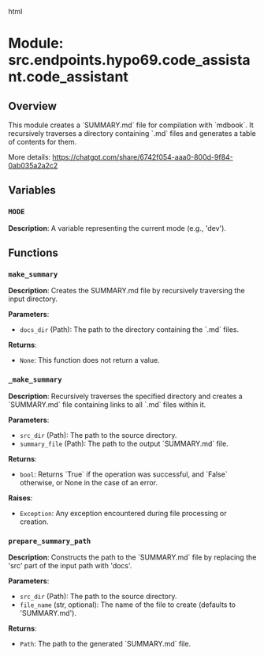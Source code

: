 html
<h1>Module: src.endpoints.hypo69.code_assistant.code_assistant</h1>

<h2>Overview</h2>
<p>This module creates a `SUMMARY.md` file for compilation with `mdbook`. It recursively traverses a directory containing `.md` files and generates a table of contents for them.</p>
<p>More details: <a href="https://chatgpt.com/share/6742f054-aaa0-800d-9f84-0ab035a2a2c2">https://chatgpt.com/share/6742f054-aaa0-800d-9f84-0ab035a2a2c2</a></p>


<h2>Variables</h2>

<h3><code>MODE</code></h3>
<p><strong>Description</strong>: A variable representing the current mode (e.g., 'dev').</p>


<h2>Functions</h2>

<h3><code>make_summary</code></h3>

<p><strong>Description</strong>: Creates the SUMMARY.md file by recursively traversing the input directory.</p>

<p><strong>Parameters</strong>:</p>
<ul>
  <li><code>docs_dir</code> (Path): The path to the directory containing the `.md` files.</li>
</ul>

<p><strong>Returns</strong>:</p>
<ul>
  <li><code>None</code>: This function does not return a value.</li>
</ul>


<h3><code>_make_summary</code></h3>

<p><strong>Description</strong>: Recursively traverses the specified directory and creates a `SUMMARY.md` file containing links to all `.md` files within it.</p>

<p><strong>Parameters</strong>:</p>
<ul>
  <li><code>src_dir</code> (Path): The path to the source directory.</li>
  <li><code>summary_file</code> (Path): The path to the output `SUMMARY.md` file.</li>
</ul>

<p><strong>Returns</strong>:</p>
<ul>
  <li><code>bool</code>: Returns `True` if the operation was successful, and `False` otherwise, or None in the case of an error. </li>
</ul>

<p><strong>Raises</strong>:</p>
<ul>
  <li><code>Exception</code>: Any exception encountered during file processing or creation.</li>
</ul>


<h3><code>prepare_summary_path</code></h3>

<p><strong>Description</strong>: Constructs the path to the `SUMMARY.md` file by replacing the 'src' part of the input path with 'docs'.</p>

<p><strong>Parameters</strong>:</p>
<ul>
  <li><code>src_dir</code> (Path): The path to the source directory.</li>
  <li><code>file_name</code> (str, optional): The name of the file to create (defaults to 'SUMMARY.md').</li>
</ul>

<p><strong>Returns</strong>:</p>
<ul>
  <li><code>Path</code>: The path to the generated `SUMMARY.md` file.</li>
</ul>